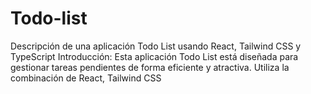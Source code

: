 # Todo-list
 Descripción de una aplicación Todo List usando React, Tailwind CSS y TypeScript Introducción:  Esta aplicación Todo List está diseñada para gestionar tareas pendientes de forma eficiente y atractiva. Utiliza la combinación de React, Tailwind CSS

